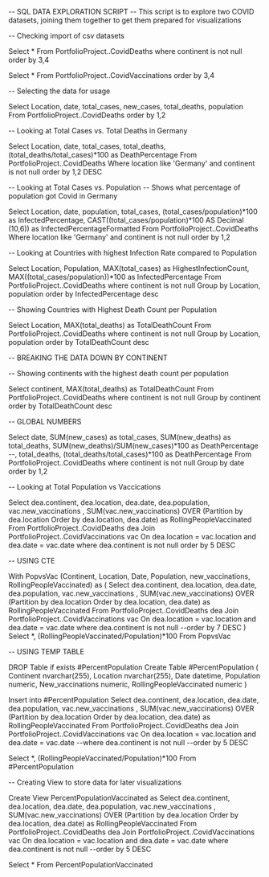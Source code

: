-- SQL DATA EXPLORATION SCRIPT 
-- This script is to explore two COVID datasets, joining them together to get them prepared for visualizations

-- Checking import of csv datasets

Select *
From PortfolioProject..CovidDeaths
where continent is not null
order by 3,4

Select *
From PortfolioProject..CovidVaccinations
order by 3,4

-- Selecting the data for usage

Select Location, date, total_cases, new_cases, total_deaths, population
From PortfolioProject..CovidDeaths
order by 1,2

-- Looking at Total Cases vs. Total Deaths in Germany

Select Location, date, total_cases, total_deaths, (total_deaths/total_cases)*100 as DeathPercentage
From PortfolioProject..CovidDeaths
Where location like 'Germany'
and continent is not null
order by 1,2 DESC

-- Looking at Total Cases vs. Population
-- Shows what percentage of population got Covid in Germany

Select Location, date, population, total_cases, (total_cases/population)*100 as InfectedPercentage,
CAST((total_cases/population)*100 AS Decimal (10,6)) as InfectedPercentageFormatted
From PortfolioProject..CovidDeaths
Where location like 'Germany'
and continent is not null
order by 1,2

-- Looking at Countries with highest Infection Rate compared to Population

Select Location, Population, MAX(total_cases) as HighestInfectionCount, MAX((total_cases/population))*100 as InfectedPercentage
From PortfolioProject..CovidDeaths
where continent is not null
Group by Location, population
order by InfectedPercentage desc

-- Showing Countries with Highest Death Count per Population

Select Location, MAX(total_deaths) as TotalDeathCount
From PortfolioProject..CovidDeaths
where continent is not null
Group by Location, population
order by TotalDeathCount desc

-- BREAKING THE DATA DOWN BY CONTINENT

-- Showing continents with the highest death count per population

Select continent, MAX(total_deaths) as TotalDeathCount
From PortfolioProject..CovidDeaths
where continent is not null
Group by continent
order by TotalDeathCount desc

-- GLOBAL NUMBERS

Select date, 
SUM(new_cases) as total_cases, 
SUM(new_deaths) as total_deaths, 
SUM(new_deaths)/SUM(new_cases)*100 as DeathPercentage
--, total_deaths, (total_deaths/total_cases)*100 as DeathPercentage
From PortfolioProject..CovidDeaths
where continent is not null
Group by date
order by 1,2


-- Looking at Total Population vs Vaccications

Select dea.continent, dea.location, dea.date, dea.population, vac.new_vaccinations
, SUM(vac.new_vaccinations) OVER (Partition by dea.location Order by dea.location, dea.date)
as RollingPeopleVaccinated
From PortfolioProject..CovidDeaths dea
Join PortfolioProject..CovidVaccinations vac
	On dea.location = vac.location
	and dea.date = vac.date 
where dea.continent is not null
order by 5 DESC

-- USING CTE

With PopvsVac (Continent, Location, Date, Population, new_vaccinations, RollingPeopleVaccinated)
as
(
Select dea.continent, dea.location, dea.date, dea.population, vac.new_vaccinations
, SUM(vac.new_vaccinations) OVER (Partition by dea.location Order by dea.location, dea.date)
as RollingPeopleVaccinated
From PortfolioProject..CovidDeaths dea
Join PortfolioProject..CovidVaccinations vac
	On dea.location = vac.location
	and dea.date = vac.date 
where dea.continent is not null
--order by 7 DESC
)
Select *, (RollingPeopleVaccinated/Population)*100
From PopvsVac


-- USING TEMP TABLE

DROP Table if exists #PercentPopulation
Create Table #PercentPopulation
(
Continent nvarchar(255),
Location nvarchar(255),
Date datetime,
Population numeric,
New_vaccinations numeric,
RollingPeopleVaccinated numeric
)

Insert into #PercentPopulation
Select dea.continent, dea.location, dea.date, dea.population, vac.new_vaccinations
, SUM(vac.new_vaccinations) OVER (Partition by dea.location Order by dea.location, dea.date)
as RollingPeopleVaccinated
From PortfolioProject..CovidDeaths dea
Join PortfolioProject..CovidVaccinations vac
	On dea.location = vac.location
	and dea.date = vac.date 
--where dea.continent is not null
--order by 5 DESC

Select *, (RollingPeopleVaccinated/Population)*100
From #PercentPopulation

-- Creating View to store data for later visualizations

Create View PercentPopulationVaccinated as
Select dea.continent, dea.location, dea.date, dea.population, vac.new_vaccinations
, SUM(vac.new_vaccinations) OVER (Partition by dea.location Order by dea.location, dea.date)
as RollingPeopleVaccinated
From PortfolioProject..CovidDeaths dea
Join PortfolioProject..CovidVaccinations vac
	On dea.location = vac.location
	and dea.date = vac.date 
where dea.continent is not null
--order by 5 DESC


Select *
From PercentPopulationVaccinated
